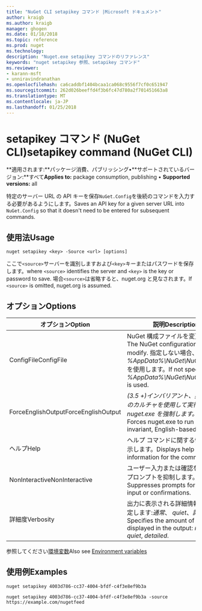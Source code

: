 ```yaml
---
title: "NuGet CLI setapikey コマンド |Microsoft ドキュメント"
author: kraigb
ms.author: kraigb
manager: ghogen
ms.date: 01/18/2018
ms.topic: reference
ms.prod: nuget
ms.technology: 
description: "Nuget.exe setapikey コマンドのリファレンス"
keywords: "nuget setapikey 参照、setapikey コマンド"
ms.reviewer:
- karann-msft
- unniravindranathan
ms.openlocfilehash: ca6caddbf1404bcaa1ca068c9556f7cf0c651947
ms.sourcegitcommit: 262d026beeffd4f3b6fc47d780a2f701451663a8
ms.translationtype: MT
ms.contentlocale: ja-JP
ms.lasthandoff: 01/25/2018
---
```

# <a name="setapikey-command-nuget-cli"></a><span data-ttu-id="ed200-104">setapikey コマンド (NuGet CLI)</span><span class="sxs-lookup"><span data-stu-id="ed200-104">setapikey command (NuGet CLI)</span></span>

<span data-ttu-id="ed200-105">**適用されます:**パッケージ消費、パブリッシング&bullet;**サポートされているバージョン:**すべて</span><span class="sxs-lookup"><span data-stu-id="ed200-105">**Applies to:** package consumption, publishing &bullet; **Supported versions:** all</span></span>

<span data-ttu-id="ed200-106">特定のサーバー URL の API キーを保存`NuGet.Config`を後続のコマンドを入力する必要があるようにします。</span><span class="sxs-lookup"><span data-stu-id="ed200-106">Saves an API key for a given server URL into `NuGet.Config` so that it doesn't need to be entered for subsequent commands.</span></span>

## <a name="usage"></a><span data-ttu-id="ed200-107">使用法</span><span class="sxs-lookup"><span data-stu-id="ed200-107">Usage</span></span>

```cli
nuget setapikey <key> -Source <url> [options]
```

<span data-ttu-id="ed200-108">ここで`<source>`サーバーを識別しますおよび`<key>`キーまたはパスワードを保存します。</span><span class="sxs-lookup"><span data-stu-id="ed200-108">where `<source>` identifies the server and `<key>` is the key or password to save.</span></span> <span data-ttu-id="ed200-109">場合`<source>`は省略すると、nuget.org と見なされます。</span><span class="sxs-lookup"><span data-stu-id="ed200-109">If `<source>` is omitted, nuget.org is assumed.</span></span>

## <a name="options"></a><span data-ttu-id="ed200-110">オプション</span><span class="sxs-lookup"><span data-stu-id="ed200-110">Options</span></span>

| <span data-ttu-id="ed200-111">オプション</span><span class="sxs-lookup"><span data-stu-id="ed200-111">Option</span></span> | <span data-ttu-id="ed200-112">説明</span><span class="sxs-lookup"><span data-stu-id="ed200-112">Description</span></span> |
| --- | --- |
| <span data-ttu-id="ed200-113">ConfigFile</span><span class="sxs-lookup"><span data-stu-id="ed200-113">ConfigFile</span></span> | <span data-ttu-id="ed200-114">NuGet 構成ファイルを変更します。</span><span class="sxs-lookup"><span data-stu-id="ed200-114">The NuGet configuration file to modify.</span></span> <span data-ttu-id="ed200-115">指定しない場合、 *%AppData%\NuGet\NuGet.Config*を使用します。</span><span class="sxs-lookup"><span data-stu-id="ed200-115">If not specified, *%AppData%\NuGet\NuGet.Config* is used.</span></span> |
| <span data-ttu-id="ed200-116">ForceEnglishOutput</span><span class="sxs-lookup"><span data-stu-id="ed200-116">ForceEnglishOutput</span></span> | <span data-ttu-id="ed200-117">*(3.5 +)*インバリアント、英語ベースのカルチャを使用して実行する nuget.exe を強制します。</span><span class="sxs-lookup"><span data-stu-id="ed200-117">*(3.5+)* Forces nuget.exe to run using an invariant, English-based culture.</span></span> |
| <span data-ttu-id="ed200-118">ヘルプ</span><span class="sxs-lookup"><span data-stu-id="ed200-118">Help</span></span> | <span data-ttu-id="ed200-119">ヘルプ コマンドに関する情報を表示します。</span><span class="sxs-lookup"><span data-stu-id="ed200-119">Displays help information for the command.</span></span> |
| <span data-ttu-id="ed200-120">NonInteractive</span><span class="sxs-lookup"><span data-stu-id="ed200-120">NonInteractive</span></span> | <span data-ttu-id="ed200-121">ユーザー入力または確認を要求するプロンプトを抑制します。</span><span class="sxs-lookup"><span data-stu-id="ed200-121">Suppresses prompts for user input or confirmations.</span></span> |
| <span data-ttu-id="ed200-122">詳細度</span><span class="sxs-lookup"><span data-stu-id="ed200-122">Verbosity</span></span> | <span data-ttu-id="ed200-123">出力に表示される詳細情報の量を指定します:*通常*、 *quiet*、*詳細*です。</span><span class="sxs-lookup"><span data-stu-id="ed200-123">Specifies the amount of detail displayed in the output: *normal*, *quiet*, *detailed*.</span></span> |

<span data-ttu-id="ed200-124">参照してください[環境変数](cli-ref-environment-variables.md)</span><span class="sxs-lookup"><span data-stu-id="ed200-124">Also see [Environment variables](cli-ref-environment-variables.md)</span></span>

## <a name="examples"></a><span data-ttu-id="ed200-125">使用例</span><span class="sxs-lookup"><span data-stu-id="ed200-125">Examples</span></span>

```cli
nuget setapikey 4003d786-cc37-4004-bfdf-c4f3e8ef9b3a

nuget setapikey 4003d786-cc37-4004-bfdf-c4f3e8ef9b3a -source https://example.com/nugetfeed
```
